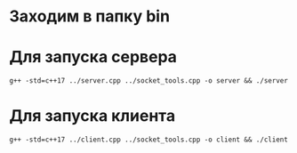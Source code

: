 # Заходим в папку bin
# Для запуска сервера
```
g++ -std=c++17 ../server.cpp ../socket_tools.cpp -o server && ./server
```
# Для запуска клиента
```
g++ -std=c++17 ../client.cpp ../socket_tools.cpp -o client && ./client
```